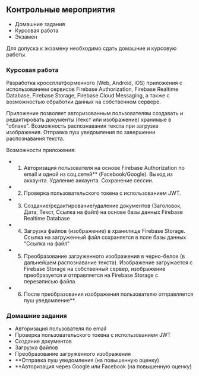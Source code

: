 ## Контрольные мероприятия
- Домашние задания
- Курсовая работа
- Экзамен

Для допуска к экзамену необходимо сдать домашние и курсовую работы.

### Курсовая работа
Разработка кроссплатформенного (Web, Android, iOS) приложения с использованием сервисов Firebase Authorization, Firebase Realtime Database, Firebase Storage, Firebase Cloud Messaging, а также с возможностью обработки данных на собственном сервере.

Приложение позволяет авторизованным пользователям создавать и редактировать документы (текст или изображение) хранимые в "облаке". Возможность распознавания текста при загрузке изображения. Отправка пуш уведомления по завершении распознавания текста.

Возможности приложения:
- 1. Авторизация пользователя на основе Firebase Authorization по email и одной из соц.сетей** (Facebook/Google). Выход из аккаунта. Удаление аккаунта. Сохранение сессии.
- 2. Проверка пользовательского токена с использованием JWT.
- 3. Создание/редактирование/удаление документов (Заголовок, Дата, Текст, Ссылка на файл) на основе базы данных Firebase Realtime Database
- 4. Загрузка файлов (изображение) в хранилище Firebase Storage. Ссылка на загруженный файл сохраняется в поле базы данных "Ссылка на файл"
- 5. Преобразование загруженного изображения в черно-белое (в дальнейшем распознавание текста). Изображение загружается с Firebase Storage на собственный сервер, изображение преобразуется и отправляется на Firebase Storage с перезаписью файла.
- 6. После преобразования изображения пользователю отправляется пуш уведомление**. 

### Домашние задания
- Авторизация пользователя по email
- Проверка пользовательского токена с использованием JWT
- Создание документов
- Загрузка файлов
- Преобразование загруженного изображения
- **Отправка пуш уведомления (на повышенную оценку)
- **Авторизация через Google или Facebook (на повышенную оценку)
